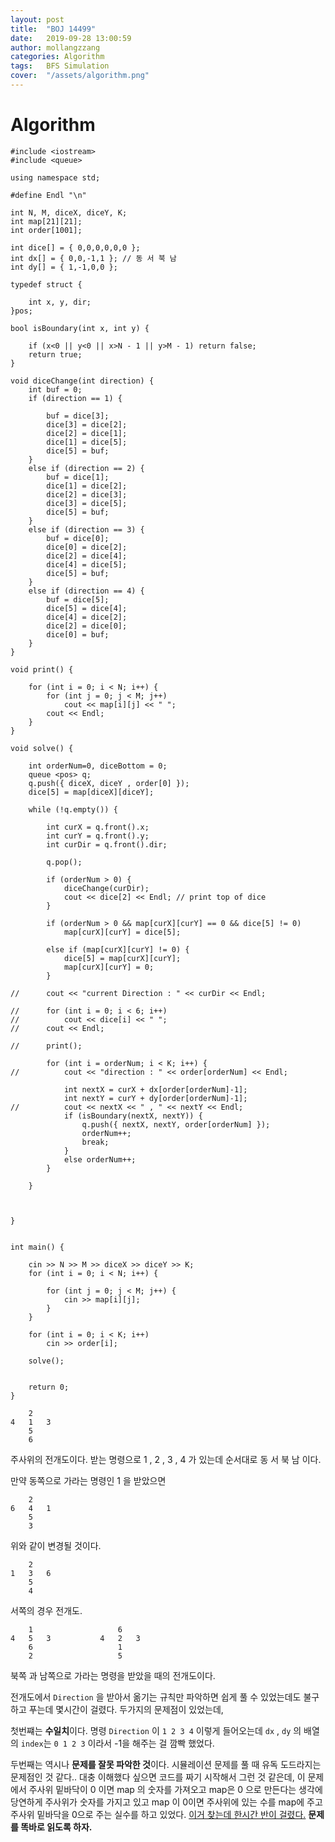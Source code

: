 ```yaml
---
layout: post
title:  "BOJ 14499"
date:   2019-09-28 13:00:59
author: mollangzzang
categories: Algorithm
tags:	BFS Simulation
cover:  "/assets/algorithm.png"
---
```


# Algorithm

```
#include <iostream>
#include <queue>

using namespace std;

#define Endl "\n"

int N, M, diceX, diceY, K;
int map[21][21];
int order[1001];

int dice[] = { 0,0,0,0,0,0 };
int dx[] = { 0,0,-1,1 }; // 동 서 북 남
int dy[] = { 1,-1,0,0 };

typedef struct {

	int x, y, dir;
}pos;

bool isBoundary(int x, int y) {

	if (x<0 || y<0 || x>N - 1 || y>M - 1) return false;
	return true;
}

void diceChange(int direction) {
	int buf = 0;
	if (direction == 1) {

		buf = dice[3];
		dice[3] = dice[2];
		dice[2] = dice[1];
		dice[1] = dice[5];
		dice[5] = buf;
	}
	else if (direction == 2) {
		buf = dice[1];
		dice[1] = dice[2];
		dice[2] = dice[3];
		dice[3] = dice[5];
		dice[5] = buf;
	}
	else if (direction == 3) {
		buf = dice[0];
		dice[0] = dice[2];
		dice[2] = dice[4];
		dice[4] = dice[5];
		dice[5] = buf;
	}
	else if (direction == 4) {
		buf = dice[5];
		dice[5] = dice[4];
		dice[4] = dice[2];
		dice[2] = dice[0];
		dice[0] = buf;
	}
}

void print() {

	for (int i = 0; i < N; i++) {
		for (int j = 0; j < M; j++)
			cout << map[i][j] << " ";
		cout << Endl;
	}
}

void solve() {

	int orderNum=0, diceBottom = 0;
	queue <pos> q;
	q.push({ diceX, diceY , order[0] });
	dice[5] = map[diceX][diceY];

	while (!q.empty()) {

		int curX = q.front().x;
		int curY = q.front().y;
		int curDir = q.front().dir;

		q.pop();

		if (orderNum > 0) {
			diceChange(curDir);
			cout << dice[2] << Endl; // print top of dice
		}
		
		if (orderNum > 0 && map[curX][curY] == 0 && dice[5] != 0)
			map[curX][curY] = dice[5];
		
		else if (map[curX][curY] != 0) {
			dice[5] = map[curX][curY];
			map[curX][curY] = 0;
		}

//		cout << "current Direction : " << curDir << Endl;

//		for (int i = 0; i < 6; i++)
//			cout << dice[i] << " ";
//		cout << Endl;

//		print();

		for (int i = orderNum; i < K; i++) {
//			cout << "direction : " << order[orderNum] << Endl;
			
			int nextX = curX + dx[order[orderNum]-1];
			int nextY = curY + dy[order[orderNum]-1];
//			cout << nextX << " , " << nextY << Endl;
			if (isBoundary(nextX, nextY)) {
				q.push({ nextX, nextY, order[orderNum] });
				orderNum++;
				break;
			}
			else orderNum++;
		}		

	}



}


int main() {

	cin >> N >> M >> diceX >> diceY >> K;
	for (int i = 0; i < N; i++) {

		for (int j = 0; j < M; j++) {
			cin >> map[i][j];
		}
	}

	for (int i = 0; i < K; i++)
		cin >> order[i];

	solve();


	return 0;
}
```

```
    2
4   1   3
    5
    6
```

주사위의 전개도이다. 받는 명령으로 1 , 2 , 3 , 4 가 있는데 순서대로 동 서 북 남 이다.

만약 동쪽으로 가라는 명령인 1 을 받았으면

```
    2
6   4   1
    5
    3
```
위와 같이 변경될 것이다.

```
    2
1   3   6
    5
    4
```
서쪽의 경우 전개도.

```
    1                   6
4   5   3           4   2   3
    6                   1
    2                   5
```
북쪽 과 남쪽으로 가라는 명령을 받았을 때의 전개도이다.

전개도에서 `Direction` 을 받아서 옮기는 규칙만 파악하면 쉽게 풀 수 있었는데도 불구하고 푸는데 몇시간이 걸렸다. 두가지의 문제점이 있었는데,

첫번쨰는 **수일치**이다. 명령 `Direction` 이 `1 2 3 4` 이렇게 들어오는데 `dx` , `dy` 의 배열의 `index`는 `0 1 2 3` 이라서 -1을 해주는 걸 깜빡 했었다. 

두번째는 역시나 **문제를 잘못 파악한 것**이다. 시뮬레이션 문제를 풀 때 유독 도드라지는 문제점인 것 같다.. 대충 이해했다 싶으면 코드를 짜기 시작해서 그런 것 같은데, 이 문제에서 주사위 밑바닥이 0 이면 map 의 숫자를 가져오고 map은 0 으로 만든다는 생각에 당연하게 주사위가 숫자를 가지고 있고 map 이 0이면 주사위에 있는 수를 map에 주고 주사위 밑바닥을 0으로 주는 실수를 하고 있었다. <u>이거 찾는데 한시간 반이 걸렸다.</u> **문제를 똑바로 읽도록 하자.**